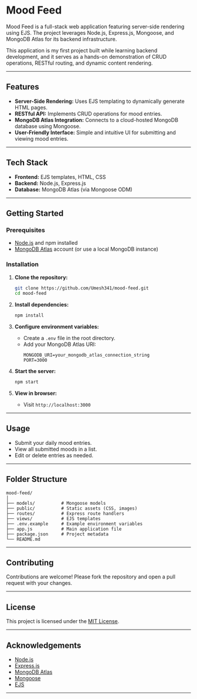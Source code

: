 # Mood Feed

Mood Feed is a full-stack web application featuring server-side rendering using EJS. The project leverages Node.js, Express.js, Mongoose, and MongoDB Atlas for its backend infrastructure.

This application is my first project built while learning backend development, and it serves as a hands-on demonstration of CRUD operations, RESTful routing, and dynamic content rendering.

---

## Features

- **Server-Side Rendering:** Uses EJS templating to dynamically generate HTML pages.
- **RESTful API:** Implements CRUD operations for mood entries.
- **MongoDB Atlas Integration:** Connects to a cloud-hosted MongoDB database using Mongoose.
- **User-Friendly Interface:** Simple and intuitive UI for submitting and viewing mood entries.

---

## Tech Stack

- **Frontend:** EJS templates, HTML, CSS
- **Backend:** Node.js, Express.js
- **Database:** MongoDB Atlas (via Mongoose ODM)

---

## Getting Started

### Prerequisites

- [Node.js](https://nodejs.org/) and npm installed
- [MongoDB Atlas](https://www.mongodb.com/atlas) account (or use a local MongoDB instance)

### Installation

1. **Clone the repository:**
   ```bash
   git clone https://github.com/Umesh341/mood-feed.git
   cd mood-feed
   ```

2. **Install dependencies:**
   ```bash
   npm install
   ```

3. **Configure environment variables:**
   - Create a `.env` file in the root directory.
   - Add your MongoDB Atlas URI:
     ```
     MONGODB_URI=your_mongodb_atlas_connection_string
     PORT=3000
     ```

4. **Start the server:**
   ```bash
   npm start
   ```

5. **View in browser:**
   - Visit `http://localhost:3000`

---

## Usage

- Submit your daily mood entries.
- View all submitted moods in a list.
- Edit or delete entries as needed.

---

## Folder Structure

```
mood-feed/
│
├── models/          # Mongoose models
├── public/          # Static assets (CSS, images)
├── routes/          # Express route handlers
├── views/           # EJS templates
├── .env.example     # Example environment variables
├── app.js           # Main application file
├── package.json     # Project metadata
└── README.md
```

---

## Contributing

Contributions are welcome! Please fork the repository and open a pull request with your changes.

---

## License

This project is licensed under the [MIT License](LICENSE).

---

## Acknowledgements

- [Node.js](https://nodejs.org/)
- [Express.js](https://expressjs.com/)
- [MongoDB Atlas](https://www.mongodb.com/atlas)
- [Mongoose](https://mongoosejs.com/)
- [EJS](https://ejs.co/)

---
